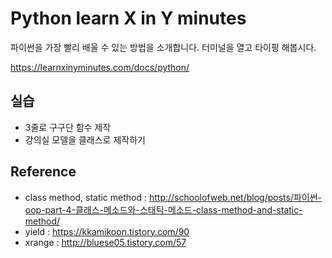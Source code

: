 # Python learn X in Y minutes

파이썬을 가장 빨리 배울 수 있는 방법을 소개합니다.
터미널을 열고 타이핑 해봅시다.

https://learnxinyminutes.com/docs/python/

## 실습
- 3줄로 구구단 함수 제작
- 강의실 모델을 클래스로 제작하기

## Reference
- class method, static method : http://schoolofweb.net/blog/posts/파이썬-oop-part-4-클래스-메소드와-스태틱-메소드-class-method-and-static-method/
- yield : https://kkamikoon.tistory.com/90
- xrange : http://bluese05.tistory.com/57